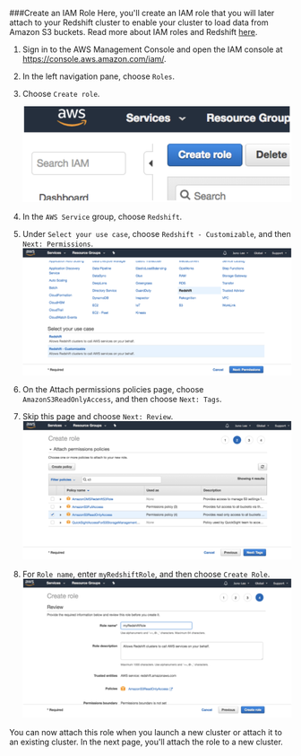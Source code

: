 ###Create an IAM Role
Here, you'll create an IAM role that you will later attach to your Redshift cluster to enable your cluster to load data from Amazon S3 buckets. Read more about IAM roles and Redshift [here](https://docs.aws.amazon.com/redshift/latest/gsg/rs-gsg-create-an-iam-role.html).

1. Sign in to the AWS Management Console and open the IAM console at https://console.aws.amazon.com/iam/.
2. In the left navigation pane, choose ```Roles```.
3. Choose ```Create role```.

    ![image](../images/create_role.png)

4. In the ```AWS Service``` group, choose ```Redshift```.
5. Under ```Select your use case```, choose ```Redshift - Customizable```, and then ```Next: Permissions```.
    ![image](../images/selectrole.png)
6. On the Attach permissions policies page, choose ```AmazonS3ReadOnlyAccess```, and then choose ```Next: Tags```.
7. Skip this page and choose ```Next: Review```.
    ![image](../images/attachper.png)
8. For ```Role name```, enter ```myRedshiftRole```, and then choose ```Create Role```.
    ![image](../images/givrname.png)
   
You can now attach this role when you launch a new cluster or attach it to an existing cluster. In the next page, you'll attach the role to a new cluster.

